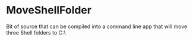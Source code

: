 # MoveShellFolder
Bit of source that can be compiled into a command line app that will move three Shell folders to C:\
